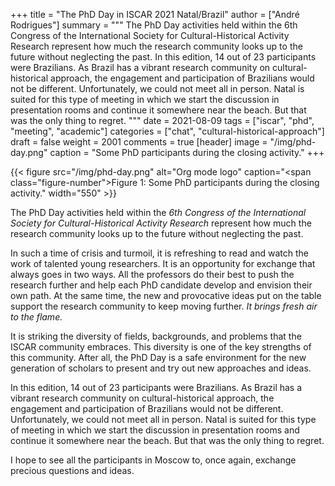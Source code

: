 +++
title = "The PhD Day in ISCAR 2021 Natal/Brazil"
author = ["André Rodrigues"]
summary = """
  The PhD Day activities held within the 6th Congress of the International Society
  for Cultural-Historical Activity Research represent how much the research
  community looks up to the future without neglecting the past. In this edition, 14 out of 23 participants were Brazilians. As Brazil has a vibrant research community on cultural-historical approach, the engagement and participation of Brazilians would not be different. Unfortunately, we could not meet all in person. Natal is suited for this type of meeting in which we start the discussion in presentation rooms and continue it somewhere near the beach. But that was the only thing to regret.
  """
date = 2021-08-09
tags = ["iscar", "phd", "meeting", "academic"]
categories = ["chat", "cultural-historical-approach"]
draft = false
weight = 2001
comments = true
[header]
  image = "/img/phd-day.png"
  caption = "Some PhD participants during the closing activity."
+++

{{< figure src="/img/phd-day.png" alt="Org mode logo" caption="<span class=\"figure-number\">Figure 1: </span>Some PhD participants during the closing activity." width="550" >}}

The PhD Day activities held within the _6th Congress of the International Society for Cultural-Historical Activity Research_ represent how much the research community looks up to the future without neglecting the past.

In such a time of crisis and turmoil, it is refreshing to read and watch the work of talented young researchers. It is an opportunity for exchange that always goes in two ways. All the professors do their best to push the research further and help each PhD candidate develop and envision their own path. At the same time, the new and provocative ideas put on the table support the research community to keep moving further. _It brings fresh air to the flame._

It is striking the diversity of fields, backgrounds, and problems that the ISCAR community embraces. This diversity is one of the key strengths of this community. After all, the PhD Day is a safe environment for the new generation of scholars to present and try out new approaches and ideas.

In this edition, 14 out of 23 participants were Brazilians. As Brazil has a vibrant research community on cultural-historical approach, the engagement and participation of Brazilians would not be different. Unfortunately, we could not meet all in person. Natal is suited for this type of meeting in which we start the discussion in presentation rooms and continue it somewhere near the beach. But that was the only thing to regret.

I hope to see all the participants in Moscow to, once again, exchange precious
questions and ideas.
